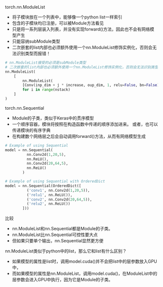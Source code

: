 torch.nn.ModuleList

- 将子模块放在一个列表中，能够像一个python list一样索引
- 包含的子模块均已注册，可以被Module方法看见
- 只是将一系列层装入列表，并没有实现forward()方法，因此也不会有网络模型产生
- 只能容纳subModule类型
- 二次嵌套的list内部也必须额外使用一个nn.ModuleList修饰实例化，否则会无法识别类型而报错！


```python
# nn.ModuleList接受的必须是subModule类型
# 二次嵌套的list内部也必须额外使用一个nn.ModuleList修饰实例化，否则会无法识别类型而报错！
nn.ModuleList(
    [
        nn.ModuleList(
        [Conv(inp_dim + j * increase, oup_dim, 1, relu=False, bn=False) for j in range(5)]) 
        for i in range(nstack)
    ]
)
```



torch.nn.Sequential

- Module的子类，类似于Keras中的贯序模型
- 一个顺序容器，模块将按照在构造函数中传递的顺序添加进来。 或者，也可以传递模块的有序字典
- 在构建数个网络层之后会自动调用forward()方法，从而有网络模型生成

```python
# Example of using Sequential
model = nn.Sequential(
          nn.Conv2d(1,20,5),
          nn.ReLU(),
          nn.Conv2d(20,64,5),
          nn.ReLU()
        )

# Example of using Sequential with OrderedDict
model = nn.Sequential(OrderedDict([
          ('conv1', nn.Conv2d(1,20,5)),
          ('relu1', nn.ReLU()),
          ('conv2', nn.Conv2d(20,64,5)),
          ('relu2', nn.ReLU())
        ]))
```



比较

- nn.ModuleList和nn.Sequential都是Module的子类。
- nn.ModuleList比nn.Sequential可控性要大点
- 但如果只要单个输出，nn.Sequential显然更方便



nn.ModuleList类似于python中的list，那么它和list有什么区别？

- 如果模型的属性是list时，调用model.cuda()并不会把list中的层参数放入GPU中，
- 而如果模型的属性是nn.ModuleList，调用model.cuda()，在ModuleList中的层参数会进入GPU中执行，因为它是Module的子类。